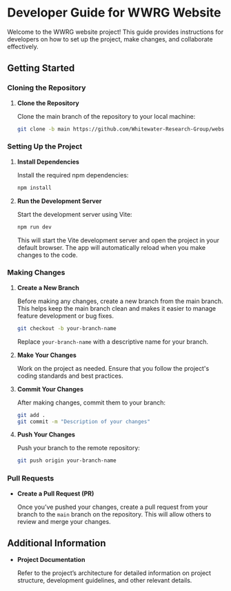
# Developer Guide for WWRG Website

Welcome to the WWRG website project! This guide provides instructions for developers on how to set up the project, make changes, and collaborate effectively.

## Getting Started

### Cloning the Repository

1. **Clone the Repository**

   Clone the main branch of the repository to your local machine:

   ```bash
   git clone -b main https://github.com/Whitewater-Research-Group/website.git
   ```

   

### Setting Up the Project

1. **Install Dependencies**

   Install the required npm dependencies:

   ```bash
   npm install
   ```

2. **Run the Development Server**

   Start the development server using Vite:

   ```bash
   npm run dev
   ```

   This will start the Vite development server and open the project in your default browser. The app will automatically reload when you make changes to the code.

### Making Changes

1. **Create a New Branch**

   Before making any changes, create a new branch from the main branch. This helps keep the main branch clean and makes it easier to manage feature development or bug fixes.

   ```bash
   git checkout -b your-branch-name
   ```

   Replace `your-branch-name` with a descriptive name for your branch.

2. **Make Your Changes**

   Work on the project as needed. Ensure that you follow the project's coding standards and best practices.

3. **Commit Your Changes**

   After making changes, commit them to your branch:

   ```bash
   git add .
   git commit -m "Description of your changes"
   ```

4. **Push Your Changes**

   Push your branch to the remote repository:

   ```bash
   git push origin your-branch-name
   ```

### Pull Requests

- **Create a Pull Request (PR)**

  Once you’ve pushed your changes, create a pull request from your branch to the `main` branch on the repository. This will allow others to review and merge your changes.

## Additional Information

- **Project Documentation**

  Refer to the project’s architecture for detailed information on project structure, development guidelines, and other relevant details.

